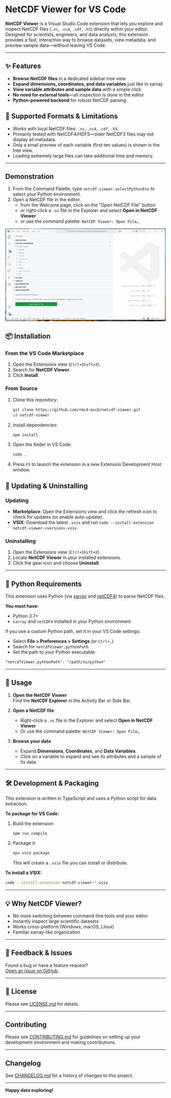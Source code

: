 # NetCDF Viewer for VS Code

**NetCDF Viewer** is a Visual Studio Code extension that lets you explore and inspect NetCDF files (`.nc`, `.nc4`, `.cdf`, `.h5`) directly within your editor. Designed for scientists, engineers, and data analysts, this extension provides a fast, interactive way to browse datasets, view metadata, and preview sample data—without leaving VS Code.

---

## ✨ Features

- **Browse NetCDF files** in a dedicated sidebar tree view
- **Expand dimensions, coordinates, and data variables** just like in xarray
- **View variable attributes and sample data** with a simple click
- **No need for external tools**—all inspection is done in the editor
- **Python-powered backend** for robust NetCDF parsing

## 📂 Supported Formats & Limitations
- Works with local NetCDF files: `.nc`, `.nc4`, `.cdf`, `.h5`.
- Primarily tested with NetCDF4/HDF5—older NetCDF3 files may not display all metadata.
- Only a small preview of each variable (first ten values) is shown in the tree view.
- Loading extremely large files can take additional time and memory.

---

## Demonstration

1. From the Command Palette, type `netcdf-viewer.selectPythonEnv` to select your Python environment.
2. Open a NetCDF file in the editor.
   - from the Welcome page, click on the "Open NetCDF File" button
   - or right-click a `.nc` file in the Explorer and select **Open in NetCDF Viewer**
   - or use the command palette: `NetCDF Viewer: Open File…`

![NetCDF Viewer Demo](media/netCDF-Viewer.gif)

## 📦 Installation

### From the VS Code Marketplace

1. Open the Extensions view (`Ctrl+Shift+X`).
2. Search for **NetCDF Viewer**.
3. Click **Install**.

### From Source

1. Clone this repository:

   ```sh
   git clone https://github.com/rmcd-mscb/netcdf-viewer.git
   cd netcdf-viewer
   ```

2. Install dependencies:

   ```sh
   npm install
   ```

3. Open the folder in VS Code:

   ```sh
   code .
   ```

4. Press `F5` to launch the extension in a new Extension Development Host window.

## 🔄 Updating & Uninstalling

### Updating
- **Marketplace**: Open the Extensions view and click the refresh icon to check for updates (or enable auto-update).
- **VSIX**: Download the latest `.vsix` and run `code --install-extension netcdf-viewer-<version>.vsix`.

### Uninstalling
1. Open the Extensions view (`Ctrl+Shift+X`).
2. Locate **NetCDF Viewer** in your installed extensions.
3. Click the gear icon and choose **Uninstall**.

---

## 🐍 Python Requirements

This extension uses Python (via [xarray](https://xarray.dev/) and [netCDF4](https://unidata.github.io/netcdf4-python/)) to parse NetCDF files.

**You must have:**

- Python 3.7+
- `xarray` and `netCDF4` installed in your Python environment

If you use a custom Python path, set it in your VS Code settings:

- Select **File > Preferences > Settings** (or `Ctrl+,`)
- Search for `netcdfViewer.pythonPath`
- Set the path to your Python executable:

```markdown
"netcdfViewer.pythonPath": "/path/to/python"
```

---

## 🚀 Usage

1. **Open the NetCDF Viewer**  
   Find the **NetCDF Explorer** in the Activity Bar or Side Bar.

2. **Open a NetCDF file**  
   - Right-click a `.nc` file in the Explorer and select **Open in NetCDF Viewer**  
   - Or use the command palette: `NetCDF Viewer: Open File…`

3. **Browse your data**  
   - Expand **Dimensions**, **Coordinates**, and **Data Variables**.
   - Click on a variable to expand and see its attributes and a sample of its data.

---

## 🛠️ Development & Packaging

This extension is written in TypeScript and uses a Python script for data extraction.

**To package for VS Code:**

1. Build the extension:

   ```sh
   npm run compile
   ```

2. Package it:

   ```sh
   npx vsce package
   ```

   This will create a `.vsix` file you can install or distribute.

**To install a VSIX:**

```sh
code --install-extension netcdf-viewer-*.vsix
```

---

## 💡 Why NetCDF Viewer?

- No more switching between command-line tools and your editor
- Instantly inspect large scientific datasets
- Works cross-platform (Windows, macOS, Linux)
- Familiar xarray-like organization

---

## 📝 Feedback & Issues

Found a bug or have a feature request?  
[Open an issue on GitHub](https://github.com/rmcd-mscb/netcdf-viewer/issues).

---

## 📄 License

Please see [LICENSE.md](LICENSE.md) for details.

---

## Contributing

Please see [CONTRIBUTING.md](CONTRIBUTING.md) for guidelines on setting up your development environment and making contributions.

---

## Changelog

See [CHANGELOG.md](CHANGELOG.md) for a history of changes to this project.

---

**Happy data exploring!**

